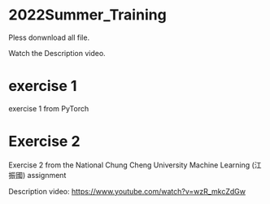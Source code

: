 # 2022Summer_Training

Pless donwnload all file.

Watch the Description video.

# exercise 1

exercise 1 from PyTorch

# Exercise 2 

 Exercise 2 from the National Chung Cheng University Machine Learning (江振國) assignment

 Description video: https://www.youtube.com/watch?v=wzR_mkcZdGw
